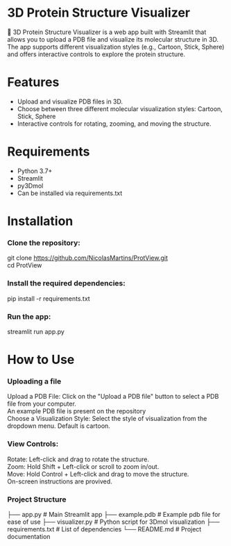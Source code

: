 # 3D Protein Structure Visualizer
🔬 3D Protein Structure Visualizer is a web app built with Streamlit that allows you to upload a PDB file and visualize its molecular structure in 3D.<br/>
The app supports different visualization styles (e.g., Cartoon, Stick, Sphere) and offers interactive controls to explore the protein structure.

# Features
- Upload and visualize PDB files in 3D.
- Choose between three different molecular visualization styles: Cartoon, Stick, Sphere
- Interactive controls for rotating, zooming, and moving the structure.

# Requirements
- Python 3.7+
- Streamlit
- py3Dmol
- Can be installed via requirements.txt

# Installation
### Clone the repository:

git clone https://github.com/NicolasMartins/ProtView.git<br/>
cd ProtView

### Install the required dependencies:
pip install -r requirements.txt

### Run the app:
streamlit run app.py

# How to Use
### Uploading a file
Upload a PDB File: Click on the "Upload a PDB file" button to select a PDB file from your computer.<br/>
An example PDB file is present on the repository<br/>
Choose a Visualization Style: Select the style of visualization from the dropdown menu. Default is cartoon.<br/>
### View Controls:<br/>
Rotate: Left-click and drag to rotate the structure.<br/>
Zoom: Hold Shift + Left-click or scroll to zoom in/out.<br/>
Move: Hold Control + Left-click and drag to move the structure.<br/>
On-screen instructions are provived.<br/>

### Project Structure
├── app.py                # Main Streamlit app
├── example.pdb           # Example pdb file for ease of use
├── visualizer.py         # Python script for 3Dmol visualization
├── requirements.txt      # List of dependencies
└── README.md             # Project documentation

